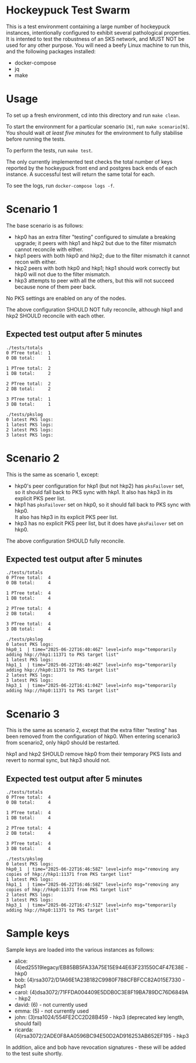 # Hockeypuck Test Swarm

This is a test environment containing a large number of hockeypuck instances, intentionally configured to exhibit several pathological properties.
It is intented to test the robustness of an SKS network, and MUST NOT be used for any other purpose.
You will need a beefy Linux machine to run this, and the following packages installed:

* docker-compose
* jq
* make

# Usage

To set up a fresh environment, cd into this directory and run `make clean`.

To start the environment for a particular scenario `[N]`, run `make scenario[N]`.
You should wait *at least five minutes* for the environment to fully stabilise before running the tests.

To perform the tests, run `make test`.

The only currently implemented test checks the total number of keys reported by the hockeypuck front end and postgres back ends of each instance.
A successful test will return the same total for each.

To see the logs, run `docker-compose logs -f`.

# Scenario 1

The base scenario is as follows:

* hkp0 has an extra filter "testing" configured to simulate a breaking upgrade; it peers with hkp1 and hkp2 but due to the filter mismatch cannot reconcile with either.
* hkp1 peers with both hkp0 and hkp2; due to the filter mismatch it cannot recon with either.
* hkp2 peers with both hkp0 and hkp1; hkp1 should work correctly but hkp0 will not due to the filter mismatch.
* hkp3 attempts to peer with all the others, but this will not succeed because none of them peer back.

No PKS settings are enabled on any of the nodes.

The above configuration SHOULD NOT fully reconcile, although hkp1 and hkp2 SHOULD reconcile with each other.

## Expected test output after 5 minutes

~~~
./tests/totals
0 PTree total:  1
0 DB total:     1

1 PTree total:  2
1 DB total:     2

2 PTree total:  2
2 DB total:     2

3 PTree total:  1
3 DB total:     1

./tests/pkslog
0 latest PKS logs:
1 latest PKS logs:
2 latest PKS logs:
3 latest PKS logs:
~~~

# Scenario 2

This is the same as scenario 1, except:

* hkp0's peer configuration for hkp1 (but not hkp2) has `pksFailover` set, so it should fall back to PKS sync with hkp1.
    It also has hkp3 in its explicit PKS peer list.
* hkp1 has `pksFailover` set on hkp0, so it should fall back to PKS sync with hkp0.    
    It also has hkp3 in its explicit PKS peer list.
* hkp3 has no explicit PKS peer list, but it does have `pksFailover` set on hkp0.

The above configuration SHOULD fully reconcile.

## Expected test output after 5 minutes

~~~
./tests/totals
0 PTree total:  4
0 DB total:     4

1 PTree total:  4
1 DB total:     4

2 PTree total:  4
2 DB total:     4

3 PTree total:  4
3 DB total:     4

./tests/pkslog
0 latest PKS logs:
hkp0_1  | time="2025-06-22T16:40:46Z" level=info msg="temporarily adding hkp://hkp1:11371 to PKS target list"
1 latest PKS logs:
hkp1_1  | time="2025-06-22T16:40:46Z" level=info msg="temporarily adding hkp://hkp0:11371 to PKS target list"
2 latest PKS logs:
3 latest PKS logs:
hkp3_1  | time="2025-06-22T16:41:04Z" level=info msg="temporarily adding hkp://hkp0:11371 to PKS target list"
~~~

# Scenario 3

This is the same as scenario 2, except that the extra filter "testing" has been removed from the configuration of hkp0.
When entering scenario3 from scenario2, only hkp0 should be restarted.

hkp1 and hkp2 SHOULD remove hkp0 from their temporary PKS lists and revert to normal sync, but hkp3 should not.

## Expected test output after 5 minutes

~~~
./tests/totals
0 PTree total:  4
0 DB total:     4

1 PTree total:  4
1 DB total:     4

2 PTree total:  4
2 DB total:     4

3 PTree total:  4
3 DB total:     4

./tests/pkslog
0 latest PKS logs:
hkp0_1  | time="2025-06-22T16:46:58Z" level=info msg="removing any copies of hkp://hkp1:11371 from PKS target list"
1 latest PKS logs:
hkp1_1  | time="2025-06-22T16:46:58Z" level=info msg="removing any copies of hkp://hkp0:11371 from PKS target list"
2 latest PKS logs:
3 latest PKS logs:
hkp3_1  | time="2025-06-22T16:47:51Z" level=info msg="temporarily adding hkp://hkp0:11371 to PKS target list"
~~~

# Sample keys

Sample keys are loaded into the various instances as follows:

* alice: (4)ed25519legacy/EB85BB5FA33A75E15E944E63F231550C4F47E38E - hkp0
* bob: (4)rsa3072/D1A66E1A23B182C9980F788CFBFCC82A015E7330 - hkp1
* carol: (4)dsa3072/71FFDA004409E5DDB0C3E8F19BA789DC76D6849A - hkp2
* david: (6) - not currently used
* emma: (5) - not currently used
* john: (3)rsa1024/554FE2CC2D28B459 - hkp3 (deprecated key length, should fail)
* ricarda: (4)rsa3072/2ADE0F8AA0596BC94E50D2AD916253AB652EF195 - hkp3

In addition, alice and bob have revocation signatures - these will be added to the test suite shortly.

